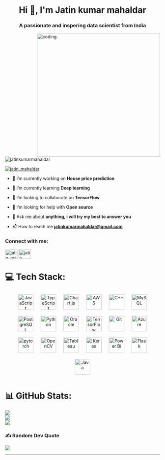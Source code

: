 <h1 align="center">Hi 👋, I'm Jatin kumar mahaldar</h1>
<h3 align="center">A passionate and inspering data scientist from India</h3>

<img align="right" alt="coding" width= "400" src="https://r7q6w9z6.rocketcdn.me/career/wp-content/uploads/2021/07/31532d7d378053de3b8bf23c6e7bfae3-1.gif">

<p align="left"> <img src="https://komarev.com/ghpvc/?username=jatinkumarmahaldar&label=Profile%20views&color=0e75b6&style=flat" alt="jatinkumarmahaldar" /> </p>

<p align="left"> <a href="https://twitter.com/jatin_mahaldar" target="blank"><img src="https://img.shields.io/twitter/follow/jatin_mahaldar?logo=twitter&style=for-the-badge" alt="jatin_mahaldar" /></a> </p>

- 🔭 I’m currently working on **House price prediction**

- 🌱 I’m currently learning **Deep learning**

- 👯 I’m looking to collaborate on **TensorFlow**

- 🤝 I’m looking for help with **Open source**

- 💬 Ask me about **anything, i will try my best to answer you**

- 📫 How to reach me **jatinkumarmahaldar@gmail.com**

<h3 align="left">Connect with me:</h3>
<p align="left">
<a href="https://twitter.com/jatin_mahaldar" target="blank"><img align="center" src="https://raw.githubusercontent.com/rahuldkjain/github-profile-readme-generator/master/src/images/icons/Social/twitter.svg" alt="jatin_mahaldar" height="30" width="40" /></a>
<a href="https://linkedin.com/in/jatin kuamr mahaldar" target="blank"><img align="center" src="https://raw.githubusercontent.com/rahuldkjain/github-profile-readme-generator/master/src/images/icons/Social/linked-in-alt.svg" alt="jatin kuamr mahaldar" height="30" width="40" /></a>
</p>

# 💻 Tech Stack:<BR>

<div align="center">  
<img style="margin: 10px" src="https://profilinator.rishav.dev/skills-assets/javascript-original.svg" alt="JavaScript" height="50" />  
<img style="margin: 10px" src="https://profilinator.rishav.dev/skills-assets/typescript-original.svg" alt="TypeScript" height="50" />  
<img style="margin: 10px" src="https://profilinator.rishav.dev/skills-assets/logo-title.svg" alt="Chart.js" height="50" />  
<img style="margin: 10px" src="https://profilinator.rishav.dev/skills-assets/amazonwebservices-original-wordmark.svg" alt="AWS" height="50" />  
<img style="margin: 10px" src="https://profilinator.rishav.dev/skills-assets/cplusplus-original.svg" alt="C++" height="50" />  
<img style="margin: 10px" src="https://profilinator.rishav.dev/skills-assets/mysql-original-wordmark.svg" alt="MySQL" height="50" />  
<img style="margin: 10px" src="https://profilinator.rishav.dev/skills-assets/postgresql-original-wordmark.svg" alt="PostgreSQL" height="50" />  
<img style="margin: 10px" src="https://profilinator.rishav.dev/skills-assets/python-original.svg" alt="Python" height="50" />  
<img style="margin: 10px" src="https://profilinator.rishav.dev/skills-assets/oracle-original.svg" alt="Oracle" height="50" />  
<img style="margin: 10px" src="https://profilinator.rishav.dev/skills-assets/tensorflow-icon.svg" alt="TensorFlow" height="50" />  
<img style="margin: 10px" src="https://profilinator.rishav.dev/skills-assets/git-scm-icon.svg" alt="Git" height="50" />  
<img style="margin: 10px" src="https://profilinator.rishav.dev/skills-assets/microsoft_azure-icon.svg" alt="Azure" height="50" />  
<img style="margin: 10px" src="https://profilinator.rishav.dev/skills-assets/pytorch-icon.svg" alt="pytorch" height="50" />  
<img style="margin: 10px" src="https://profilinator.rishav.dev/skills-assets/opencv-icon.svg" alt="OpenCV" height="50" />  
<img style="margin: 10px" src="https://profilinator.rishav.dev/skills-assets/tableau.svg" alt="Tableau" height="50" />  
<img style="margin: 10px" src="https://profilinator.rishav.dev/skills-assets/keras.png" alt="Keras" height="50" />  
<img style="margin: 10px" src="https://profilinator.rishav.dev/skills-assets/powerbi.png" alt="Power Bi" height="50" />  
<img style="margin: 10px" src="https://profilinator.rishav.dev/skills-assets/flask.png" alt="Flask" height="50" />  
<img style="margin: 10px" src="https://profilinator.rishav.dev/skills-assets/java-original-wordmark.svg" alt="Java" height="50" />  
</div>

# 📊 GitHub Stats:
![](https://github-readme-stats.vercel.app/api?username=JatinKumarMahaldar&theme=radical&hide_border=false&include_all_commits=true&count_private=false)<br/>
![](https://github-readme-streak-stats.herokuapp.com/?user=JatinKumarMahaldar&theme=radical&hide_border=false)<br/>
![](https://github-readme-stats.vercel.app/api/top-langs/?username=JatinKumarMahaldar&theme=radical&hide_border=false&include_all_commits=true&count_private=false&layout=compact)

### ✍️ Random Dev Quote
![](https://quotes-github-readme.vercel.app/api?type=horizontal&theme=radical)

---


